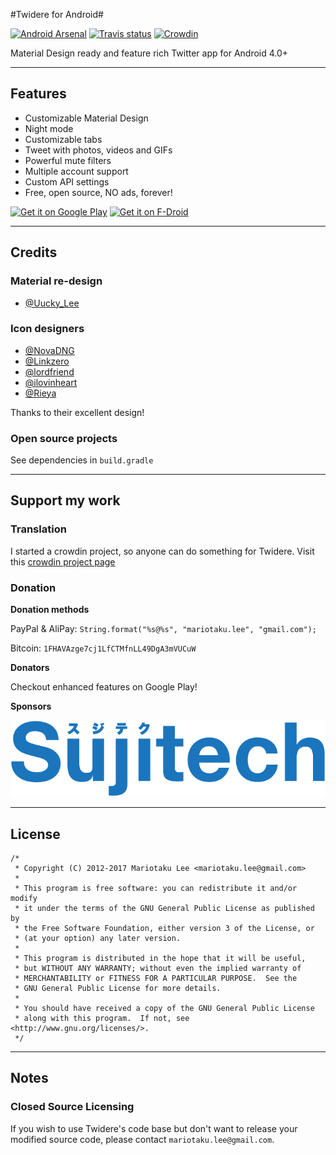 #Twidere for Android#

[![Android Arsenal](https://img.shields.io/badge/Android%20Arsenal-Twidere-brightgreen.svg?style=flat)](http://android-arsenal.com/details/3/2453)
[![Travis status](https://api.travis-ci.org/TwidereProject/Twidere-Android.png)](https://travis-ci.org/TwidereProject/Twidere-Android/)
[![Crowdin](https://d322cqt584bo4o.cloudfront.net/twidere/localized.svg)](https://crowdin.com/project/twidere)

Material Design ready and feature rich Twitter app for Android 4.0+

---

## Features ##

* Customizable Material Design
* Night mode
* Customizable tabs
* Tweet with photos, videos and GIFs
* Powerful mute filters
* Multiple account support
* Custom API settings
* Free, open source, NO ads, forever!

[<img src="https://play.google.com/intl/en_us/badges/images/generic/en_badge_web_generic.png" alt="Get it on Google Play" height="80">](https://play.google.com/store/apps/details?id=org.mariotaku.twidere)
[<img src="https://f-droid.org/badge/get-it-on.png" alt="Get it on F-Droid" height="80">](https://f-droid.org/repository/browse/?fdid=org.mariotaku.twidere)

---

## Credits ##

### Material re-design ###

* [@Uucky_Lee](https://twitter.com/Uucky_Lee)

### Icon designers ###

* [@NovaDNG](https://twitter.com/NovaDNG)
* [@Linkzero](https://twitter.com/Linkzero)
* [@lordfriend](https://twitter.com/lordfriend)
* [@ilovinheart](https://twitter.com/ilovinheart)
* [@Rieya](https://twitter.com/Rieya)

Thanks to their excellent design!

### Open source projects ###

See dependencies in `build.gradle`

---

## Support my work ##

### Translation ###

I started a crowdin project, so anyone can do something for Twidere. Visit this [crowdin project page](http://crowdin.net/project/twidere)

### Donation ###

**Donation methods**

PayPal & AliPay: `String.format("%s@%s", "mariotaku.lee", "gmail.com");`

Bitcoin: `1FHAVAzge7cj1LfCTMfnLL49DgA3mVUCuW`

**Donators**

Checkout enhanced features on Google Play!

**Sponsors**

<a href='http://www.sujitech.com/'><img src='resources/logos/sujitech_logo.png'/></a>

---

## License ##


    /*
     * Copyright (C) 2012-2017 Mariotaku Lee <mariotaku.lee@gmail.com>
     *
     * This program is free software: you can redistribute it and/or modify
     * it under the terms of the GNU General Public License as published by
     * the Free Software Foundation, either version 3 of the License, or
     * (at your option) any later version.
     *
     * This program is distributed in the hope that it will be useful,
     * but WITHOUT ANY WARRANTY; without even the implied warranty of
     * MERCHANTABILITY or FITNESS FOR A PARTICULAR PURPOSE.  See the
     * GNU General Public License for more details.
     *
     * You should have received a copy of the GNU General Public License
     * along with this program.  If not, see <http://www.gnu.org/licenses/>.
     */

---

## Notes ##

### Closed Source Licensing ###

If you wish to use Twidere's code base but don't want to release your modified source code, please contact `mariotaku.lee@gmail.com`.
